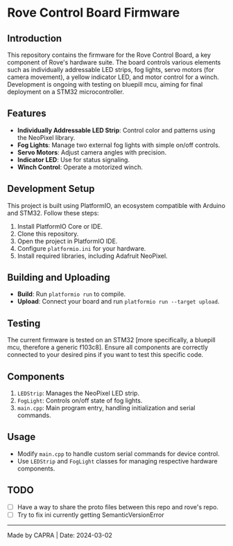 # Rove Control Board Firmware

## Introduction
This repository contains the firmware for the Rove Control Board, a key component of Rove's hardware suite. The board controls various elements such as individually addressable LED strips, fog lights, servo motors (for camera movement), a yellow indicator LED, and motor control for a winch. Development is ongoing with testing on bluepill mcu, aiming for final deployment on a STM32 microcontroller.

## Features
- **Individually Addressable LED Strip**: Control color and patterns using the NeoPixel library.
- **Fog Lights**: Manage two external fog lights with simple on/off controls.
- **Servo Motors**: Adjust camera angles with precision.
- **Indicator LED**: Use for status signaling.
- **Winch Control**: Operate a motorized winch.

## Development Setup
This project is built using PlatformIO, an ecosystem compatible with Arduino and STM32. Follow these steps:
1. Install PlatformIO Core or IDE.
2. Clone this repository.
3. Open the project in PlatformIO IDE.
4. Configure `platformio.ini` for your hardware.
5. Install required libraries, including Adafruit NeoPixel.

## Building and Uploading
- **Build**: Run `platformio run` to compile.
- **Upload**: Connect your board and run `platformio run --target upload`.

## Testing
The current firmware is tested on an STM32 [more specifically, a bluepill mcu, therefore a generic f103c8]. Ensure all components are correctly connected to your desired pins if you want to test this specific code.

## Components
1. `LEDStrip`: Manages the NeoPixel LED strip.
2. `FogLight`: Controls on/off state of fog lights.
3. `main.cpp`: Main program entry, handling initialization and serial commands.

## Usage
- Modify `main.cpp` to handle custom serial commands for device control.
- Use `LEDStrip` and `FogLight` classes for managing respective hardware components.

## TODO

- [ ] Have a way to share the proto files between this repo and rove's repo.
- [ ] Try to fix ini currently getting SemanticVersionError

---

Made by CAPRA |  Date: 2024-03-02